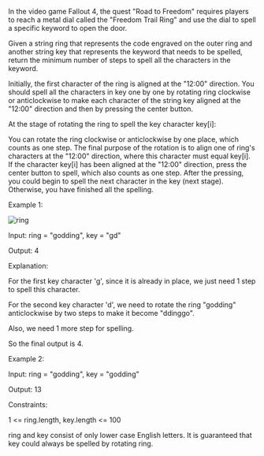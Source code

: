 In the video game Fallout 4, the quest "Road to Freedom" requires players to reach a metal dial called the "Freedom Trail Ring" and use the dial to spell a specific keyword to open the door.

Given a string ring that represents the code engraved on the outer ring and another string key that represents the keyword that needs to be spelled, return the minimum number of steps to spell all the characters in the keyword.

Initially, the first character of the ring is aligned at the "12:00" direction. You should spell all the characters in key one by one by rotating ring clockwise or anticlockwise to make each character of the string key aligned at the "12:00" direction and then by pressing the center button.

At the stage of rotating the ring to spell the key character key[i]:

You can rotate the ring clockwise or anticlockwise by one place, which counts as one step. The final purpose of the rotation is to align one of ring's characters at the "12:00" direction, where this character must equal key[i].
If the character key[i] has been aligned at the "12:00" direction, press the center button to spell, which also counts as one step. After the pressing, you could begin to spell the next character in the key (next stage). Otherwise, you have finished all the spelling.
 

Example 1:

![ring](https://github.com/AnkitPorwal04/LeetCode/assets/96345105/af03a976-6d37-433d-8ddf-1f3416af50ae)

Input: ring = "godding", key = "gd"

Output: 4

Explanation:

For the first key character 'g', since it is already in place, we just need 1 step to spell this character. 

For the second key character 'd', we need to rotate the ring "godding" anticlockwise by two steps to make it become "ddinggo".

Also, we need 1 more step for spelling.

So the final output is 4.

Example 2:

Input: ring = "godding", key = "godding"

Output: 13


Constraints:

1 <= ring.length, key.length <= 100

ring and key consist of only lower case English letters.
It is guaranteed that key could always be spelled by rotating ring.
